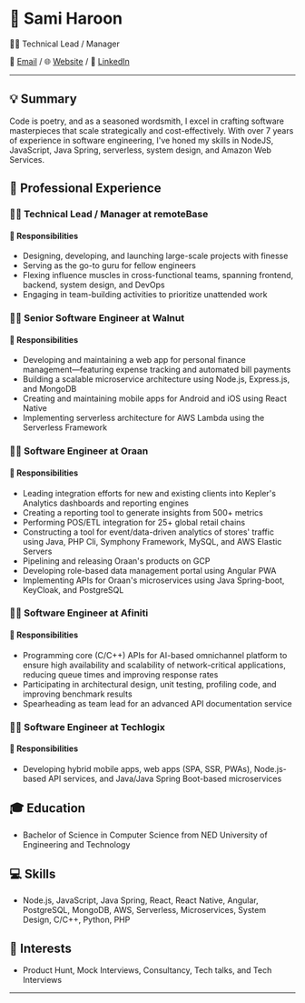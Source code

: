 # 🚀 Sami Haroon
👨‍💻 Technical Lead / Manager

📧 [Email](mailto:iam@samiharoon.com) / 🌐 [Website](https://www.samiharoon.com) / 💼 [LinkedIn](https://www.linkedin.com/in/samihk/)

---

## 💡 Summary

Code is poetry, and as a seasoned wordsmith, I excel in crafting software masterpieces that scale strategically and cost-effectively. With over 7 years of experience in software engineering, I've honed my skills in NodeJS, JavaScript, Java Spring, serverless, system design, and Amazon Web Services.

## 🏢 Professional Experience

### 👨‍💻 Technical Lead / Manager at remoteBase

#### 🎯 Responsibilities

- Designing, developing, and launching large-scale projects with finesse
- Serving as the go-to guru for fellow engineers
- Flexing influence muscles in cross-functional teams, spanning frontend, backend, system design, and DevOps
- Engaging in team-building activities to prioritize unattended work

### 👨‍💻 Senior Software Engineer at Walnut

#### 🎯 Responsibilities

- Developing and maintaining a web app for personal finance management––featuring expense tracking and automated bill payments
- Building a scalable microservice architecture using Node.js, Express.js, and MongoDB
- Creating and maintaining mobile apps for Android and iOS using React Native
- Implementing serverless architecture for AWS Lambda using the Serverless Framework

### 👨‍💻 Software Engineer at Oraan

#### 🎯 Responsibilities

- Leading integration efforts for new and existing clients into Kepler's Analytics dashboards and reporting engines
- Creating a reporting tool to generate insights from 500+ metrics
- Performing POS/ETL integration for 25+ global retail chains
- Constructing a tool for event/data-driven analytics of stores' traffic using Java, PHP Cli, Symphony Framework, MySQL, and AWS Elastic Servers
- Pipelining and releasing Oraan's products on GCP
- Developing role-based data management portal using Angular PWA
- Implementing APIs for Oraan's microservices using Java Spring-boot, KeyCloak, and PostgreSQL

### 👨‍💻 Software Engineer at Afiniti

#### 🎯 Responsibilities

- Programming core (C/C++) APIs for AI-based omnichannel platform to ensure high availability and scalability of network-critical applications, reducing queue times and improving response rates
- Participating in architectural design, unit testing, profiling code, and improving benchmark results
- Spearheading as team lead for an advanced API documentation service

### 👨‍💻 Software Engineer at Techlogix

#### 🎯 Responsibilities

- Developing hybrid mobile apps, web apps (SPA, SSR, PWAs), Node.js-based API services, and Java/Java Spring Boot-based microservices

## 🎓 Education

- Bachelor of Science in Computer Science from NED University of Engineering and Technology

## 💻 Skills

- Node.js, JavaScript, Java Spring, React, React Native, Angular, PostgreSQL, MongoDB, AWS, Serverless, Microservices, System Design, C/C++, Python, PHP

## 🎯 Interests

- Product Hunt, Mock Interviews, Consultancy, Tech talks, and Tech Interviews

---
